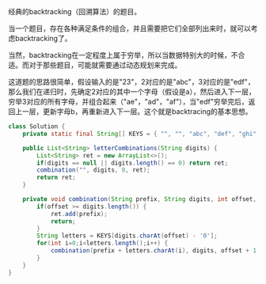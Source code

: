 经典的backtracking（回溯算法）的题目。

当一个题目，存在各种满足条件的组合，并且需要把它们全部列出来时，就可以考虑backtracking了。

当然，backtracking在一定程度上属于穷举，所以当数据特别大的时候，不合适。而对于那些题目，可能就需要通过动态规划来完成。


这道题的思路很简单，假设输入的是"23"，2对应的是"abc"，3对应的是"edf"，那么我们在递归时，先确定2对应的其中一个字母（假设是a），然后进入下一层，穷举3对应的所有字母，并组合起来（"ae"，"ad"，"af"），当"edf"穷举完后，返回上一层，更新字母b，再重新进入下一层。这个就是backtracing的基本思想。


```java
class Solution {
    private static final String[] KEYS = { "", "", "abc", "def", "ghi", "jkl", "mno", "pqrs", "tuv", "wxyz" };

    public List<String> letterCombinations(String digits) {
        List<String> ret = new ArrayList<>();
        if(digits == null || digits.length() == 0) return ret;
        combination("", digits, 0, ret);
        return ret;
    }

    private void combination(String prefix, String digits, int offset, List<String> ret) {
        if(offset >= digits.length()) {
            ret.add(prefix);
            return;
        }
        String letters = KEYS[digits.charAt(offset) - '0'];
        for(int i=0;i<letters.length();i++) {
            combination(prefix + letters.charAt(i), digits, offset + 1, ret);
        }
    }
}
```
